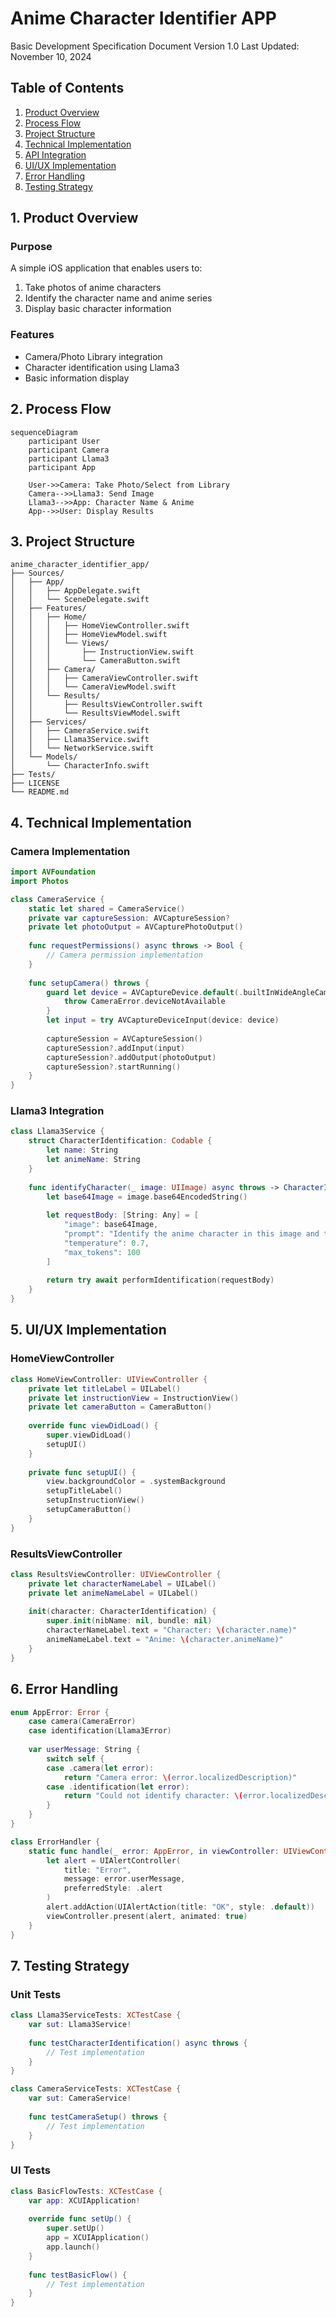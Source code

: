 # Anime Character Identifier APP
Basic Development Specification Document
Version 1.0
Last Updated: November 10, 2024

## Table of Contents
1. [Product Overview](#1-product-overview)
2. [Process Flow](#2-process-flow)
3. [Project Structure](#3-project-structure)
4. [Technical Implementation](#4-technical-implementation)
5. [API Integration](#5-api-integration)
6. [UI/UX Implementation](#6-ui-ux-implementation)
7. [Error Handling](#7-error-handling)
8. [Testing Strategy](#8-testing-strategy)

## 1. Product Overview

### Purpose
A simple iOS application that enables users to:
1. Take photos of anime characters
2. Identify the character name and anime series
3. Display basic character information

### Features
- Camera/Photo Library integration
- Character identification using Llama3
- Basic information display

## 2. Process Flow

```mermaid
sequenceDiagram
    participant User
    participant Camera
    participant Llama3
    participant App
    
    User->>Camera: Take Photo/Select from Library
    Camera-->>Llama3: Send Image
    Llama3-->>App: Character Name & Anime
    App-->>User: Display Results
```

## 3. Project Structure

```
anime_character_identifier_app/
├── Sources/
│   ├── App/
│   │   ├── AppDelegate.swift
│   │   └── SceneDelegate.swift
│   ├── Features/
│   │   ├── Home/
│   │   │   ├── HomeViewController.swift
│   │   │   ├── HomeViewModel.swift
│   │   │   └── Views/
│   │   │       ├── InstructionView.swift
│   │   │       └── CameraButton.swift
│   │   ├── Camera/
│   │   │   ├── CameraViewController.swift
│   │   │   └── CameraViewModel.swift
│   │   └── Results/
│   │       ├── ResultsViewController.swift
│   │       └── ResultsViewModel.swift
│   ├── Services/
│   │   ├── CameraService.swift
│   │   ├── Llama3Service.swift
│   │   └── NetworkService.swift
│   └── Models/
│       └── CharacterInfo.swift
├── Tests/
├── LICENSE
└── README.md
```

## 4. Technical Implementation

### Camera Implementation
```swift
import AVFoundation
import Photos

class CameraService {
    static let shared = CameraService()
    private var captureSession: AVCaptureSession?
    private let photoOutput = AVCapturePhotoOutput()
    
    func requestPermissions() async throws -> Bool {
        // Camera permission implementation
    }
    
    func setupCamera() throws {
        guard let device = AVCaptureDevice.default(.builtInWideAngleCamera, for: .video, position: .back) else {
            throw CameraError.deviceNotAvailable
        }
        let input = try AVCaptureDeviceInput(device: device)
        
        captureSession = AVCaptureSession()
        captureSession?.addInput(input)
        captureSession?.addOutput(photoOutput)
        captureSession?.startRunning()
    }
}
```

### Llama3 Integration
```swift
class Llama3Service {
    struct CharacterIdentification: Codable {
        let name: String
        let animeName: String
    }
    
    func identifyCharacter(_ image: UIImage) async throws -> CharacterIdentification {
        let base64Image = image.base64EncodedString()
        
        let requestBody: [String: Any] = [
            "image": base64Image,
            "prompt": "Identify the anime character in this image and the anime they're from",
            "temperature": 0.7,
            "max_tokens": 100
        ]
        
        return try await performIdentification(requestBody)
    }
}
```

## 5. UI/UX Implementation

### HomeViewController
```swift
class HomeViewController: UIViewController {
    private let titleLabel = UILabel()
    private let instructionView = InstructionView()
    private let cameraButton = CameraButton()
    
    override func viewDidLoad() {
        super.viewDidLoad()
        setupUI()
    }
    
    private func setupUI() {
        view.backgroundColor = .systemBackground
        setupTitleLabel()
        setupInstructionView()
        setupCameraButton()
    }
}
```

### ResultsViewController
```swift
class ResultsViewController: UIViewController {
    private let characterNameLabel = UILabel()
    private let animeNameLabel = UILabel()
    
    init(character: CharacterIdentification) {
        super.init(nibName: nil, bundle: nil)
        characterNameLabel.text = "Character: \(character.name)"
        animeNameLabel.text = "Anime: \(character.animeName)"
    }
}
```

## 6. Error Handling

```swift
enum AppError: Error {
    case camera(CameraError)
    case identification(Llama3Error)
    
    var userMessage: String {
        switch self {
        case .camera(let error):
            return "Camera error: \(error.localizedDescription)"
        case .identification(let error):
            return "Could not identify character: \(error.localizedDescription)"
        }
    }
}

class ErrorHandler {
    static func handle(_ error: AppError, in viewController: UIViewController) {
        let alert = UIAlertController(
            title: "Error",
            message: error.userMessage,
            preferredStyle: .alert
        )
        alert.addAction(UIAlertAction(title: "OK", style: .default))
        viewController.present(alert, animated: true)
    }
}
```

## 7. Testing Strategy

### Unit Tests
```swift
class Llama3ServiceTests: XCTestCase {
    var sut: Llama3Service!
    
    func testCharacterIdentification() async throws {
        // Test implementation
    }
}

class CameraServiceTests: XCTestCase {
    var sut: CameraService!
    
    func testCameraSetup() throws {
        // Test implementation
    }
}
```

### UI Tests
```swift
class BasicFlowTests: XCTestCase {
    var app: XCUIApplication!
    
    override func setUp() {
        super.setUp()
        app = XCUIApplication()
        app.launch()
    }
    
    func testBasicFlow() {
        // Test implementation
    }
}
```
